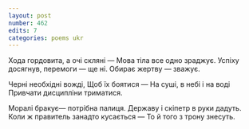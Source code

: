 ```yaml
---
layout: post
number: 462
edits: 7
categories: poems ukr
---
```


Хода гордовита, а очі скляні —
Мова тіла все одно зраджує.
Успіху досягнув, перемоги — ще ні. 
Обирає жертву — зважує. 

Черні необхідні вожді, 
Щоб їх боятися —
На суші, в небі і на воді 
Привчати дисципліни триматися. 

Моралі бракує— потрібна палиця.
Державу і скіпетр в руки дадуть.
Коли ж правитель занадто кусається — 
То й того з трону знесуть.
